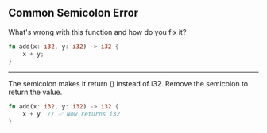 ## Common Semicolon Error

What's wrong with this function and how do you fix it?

```rust
fn add(x: i32, y: i32) -> i32 {
    x + y;
}
```

---

The semicolon makes it return () instead of i32. Remove the semicolon to return the value.

```rust
fn add(x: i32, y: i32) -> i32 {
    x + y  // ✅ Now returns i32
}
```

